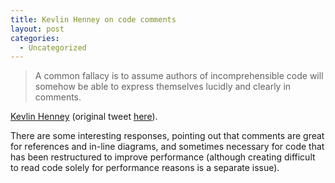 ```yaml
---
title: Kevlin Henney on code comments
layout: post
categories:
  - Uncategorized
---
```


> A common fallacy is to assume authors of incomprehensible code will somehow be able to express themselves lucidly and clearly in comments.

[Kevlin Henney][1] (original tweet [here][2]).

There are some interesting responses, pointing out that comments are great for references and in-line diagrams, and sometimes necessary for code that has been restructured to improve performance (although creating difficult to read code solely for performance reasons is a separate issue).

 [1]: http://kevlin.tel/ "kevlin.tel"
 [2]: https://twitter.com/KevlinHenney/status/381021802941906944 "Kevlin Henney - A common fallacy is to assume ..."